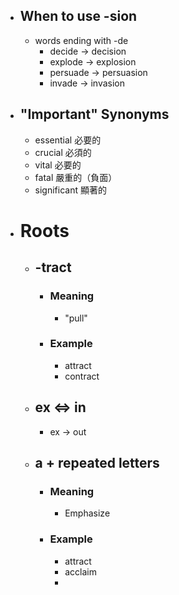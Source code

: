 - ## When to use -sion
	- words ending with -de
		- decide -> decision
		- explode -> explosion
		- persuade -> persuasion
		- invade -> invasion
- ## "Important" Synonyms
	- essential  必要的
	- crucial 必須的
	- vital 必要的
	- fatal 嚴重的（負面）
	- significant 顯著的
- # Roots
	- ## -tract
		- ### Meaning
			- "pull"
		- ### Example
			- attract
			- contract
	- ## ex <=> in
		- ex -> out
	- ## a + repeated letters
		- ### Meaning
			- Emphasize
		- ### Example
			- attract
			- acclaim
			-
